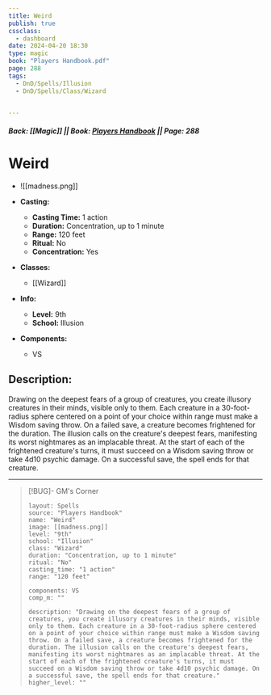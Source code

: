 ```yaml
---
title: Weird
publish: true
cssclass:
  - dashboard
date: 2024-04-20 18:30
type: magic
book: "Players Handbook.pdf"
page: 288
tags:
  - DnD/Spells/Illusion
  - DnD/Spells/Class/Wizard


---
```


##### Back: [[Magic]] || Book: [Players Handbook](https://drive.google.com/drive/folders/1O5bhpYizcIT5xxAoLOuzCRht_PVS7VSG?usp=sharing) || Page: 288

# Weird
- ![[madness.png]]
- **Casting:**
    - **Casting Time:** 1 action
    - **Duration:** Concentration, up to 1 minute
    - **Range:** 120 feet
    - **Ritual:** No
    - **Concentration:** Yes
- **Classes:**
    - [[Wizard]]

- **Info:**
    - **Level:** 9th
    - **School:** Illusion
- **Components:**
    - VS


## Description:
Drawing on the deepest fears of a group of creatures, you create illusory creatures in their minds, visible only to them. Each creature in a 30-foot-radius sphere centered on a point of your choice within range must make a Wisdom saving throw. On a failed save, a creature becomes frightened for the duration. The illusion calls on the creature's deepest fears, manifesting its worst nightmares as an implacable threat. At the start of each of the frightened creature's turns, it must succeed on a Wisdom saving throw or take 4d10 psychic damage. On a successful save, the spell ends for that creature.



---

> [!BUG]- GM's Corner
>
> ```statblock
> layout: Spells
> source: "Players Handbook"
> name: "Weird"
> image: [[madness.png]]
> level: "9th"
> school: "Illusion"
> class: "Wizard"
> duration: "Concentration, up to 1 minute"
> ritual: "No"
> casting_time: "1 action"
> range: "120 feet"
>
> components: VS
> comp_m: ""
>
> description: "Drawing on the deepest fears of a group of creatures, you create illusory creatures in their minds, visible only to them. Each creature in a 30-foot-radius sphere centered on a point of your choice within range must make a Wisdom saving throw. On a failed save, a creature becomes frightened for the duration. The illusion calls on the creature's deepest fears, manifesting its worst nightmares as an implacable threat. At the start of each of the frightened creature's turns, it must succeed on a Wisdom saving throw or take 4d10 psychic damage. On a successful save, the spell ends for that creature."
> higher_level: ""
> ```
